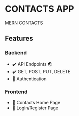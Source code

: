 # CONTACTS APP
MERN CONTACTS
## Features
### Backend
* :heavy_check_mark: API Endpoints :earth_asia:
* :heavy_check_mark: GET, POST, PUT, DELETE 
* :radio_button: Authentication

### Frontend
* :radio_button: Contacts Home Page
* :radio_button: Login/Register Page


